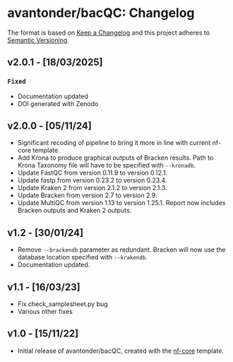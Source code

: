 # avantonder/bacQC: Changelog

The format is based on [Keep a Changelog](https://keepachangelog.com/en/1.0.0/)
and this project adheres to [Semantic Versioning](https://semver.org/spec/v2.0.0.html).

## v2.0.1 - [18/03/2025]

### `Fixed`

- Documentation updated
- DOI generated with Zenodo

## v2.0.0 - [05/11/24]

- Significant recoding of pipeline to bring it more in line with current nf-core template.
- Add Krona to produce graphical outputs of Bracken results. Path to Krona Taxonomy file will have to be specified with `--kronadb`.
- Update FastQC from version 0.11.9 to version 0.12.1.
- Update fastp from version 0.23.2 to version 0.23.4.
- Update Kraken 2 from version 2.1.2 to version 2.1.3.
- Update Bracken from version 2.7 to version 2.9.
- Update MultiQC from version 1.13 to version 1.25.1. Report now includes Bracken outputs and Kraken 2 outputs.

## v1.2 - [30/01/24]

- Remove `--brackendb` parameter as redundant. Bracken will now use the database location specified with `--krakendb`.
- Documentation updated.

## v1.1 - [16/03/23]

- Fix check_samplesheet.py bug
- Various other fixes

## v1.0 - [15/11/22]

- Initial release of avantonder/bacQC, created with the [nf-core](https://nf-co.re/) template.
